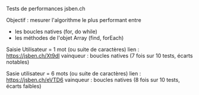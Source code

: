 Tests de performances jsben.ch

Objectif : mesurer l'algorithme le plus performant entre
- les boucles natives (for, do while)
- les méthodes de l'objet Array (find, forEach)


Saisie Utilisateur = 1 mot (ou suite de caractères)
lien : https://jsben.ch/Xt9dI
vainqueur : boucles natives (7 fois sur 10 tests, écarts notables)

Sasie utilisateur = 6 mots (ou suite de caractères)
lien : https://jsben.ch/eVTD6
vainqueur : boucles natives (8 fois sur 10 tests, écarts faibles)